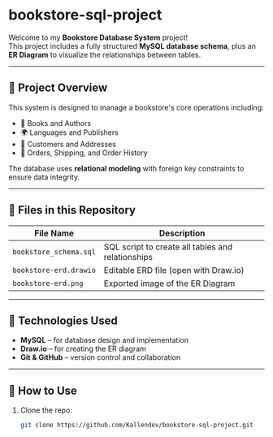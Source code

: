 # bookstore-sql-project

Welcome to my **Bookstore Database System** project!  
This project includes a fully structured **MySQL database schema**, plus an **ER Diagram** to visualize the relationships between tables.

---

## 🧱 Project Overview

This system is designed to manage a bookstore's core operations including:

- 📖 Books and Authors
- 🌍 Languages and Publishers
- 👥 Customers and Addresses
- 🛒 Orders, Shipping, and Order History

The database uses **relational modeling** with foreign key constraints to ensure data integrity.

---

## 📂 Files in this Repository

| File Name                | Description                                     |
|-------------------------|-------------------------------------------------|
| `bookstore_schema.sql`  | SQL script to create all tables and relationships |
| `bookstore-erd.drawio`  | Editable ERD file (open with Draw.io)            |
| `bookstore-erd.png`     | Exported image of the ER Diagram                 |

---

## 🧠 Technologies Used

- **MySQL** – for database design and implementation  
- **Draw.io** – for creating the ER diagram  
- **Git & GitHub** – version control and collaboration

---

## 🚀 How to Use

1. Clone the repo:
   ```bash
   git clone https://github.com/Kallendev/bookstore-sql-project.git
